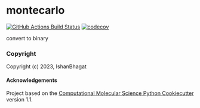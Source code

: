 montecarlo
==============================
[//]: # (Badges)
[![GitHub Actions Build Status](https://github.com/REPLACE_WITH_OWNER_ACCOUNT/montecarlo/workflows/CI/badge.svg)](https://github.com/REPLACE_WITH_OWNER_ACCOUNT/montecarlo/actions?query=workflow%3ACI)
[![codecov](https://codecov.io/gh/REPLACE_WITH_OWNER_ACCOUNT/montecarlo/branch/main/graph/badge.svg)](https://codecov.io/gh/REPLACE_WITH_OWNER_ACCOUNT/montecarlo/branch/main)


convert to binary

### Copyright

Copyright (c) 2023, IshanBhagat


#### Acknowledgements
 
Project based on the 
[Computational Molecular Science Python Cookiecutter](https://github.com/molssi/cookiecutter-cms) version 1.1.
